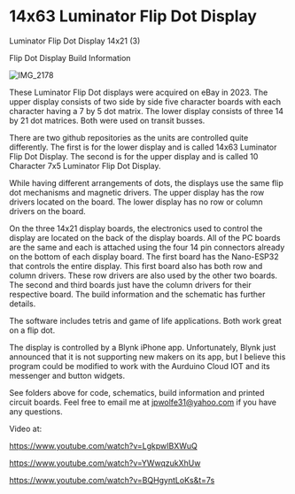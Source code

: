 # 14x63 Luminator Flip Dot Display
Luminator Flip Dot Display 14x21 (3)

Flip Dot Display Build Information

![IMG_2178](https://github.com/user-attachments/assets/3ae5ba9a-99da-4f12-9b67-abaf8a084262)

These Luminator Flip Dot displays were acquired on eBay in 2023.  The upper display consists of two side by side five character boards with each character having a 7 by 5 dot matrix.  The lower display consists of three 14 by 21 dot matrices.  Both were used on transit busses.

There are two github repositories as the units are controlled quite differently.  The first is for the lower display and is called 14x63 Luminator Flip Dot Display.  The second is for the upper display and is called 10 Character 7x5 Luminator Flip Dot Display.

While having different arrangements of dots, the displays use the same flip dot mechanisms and magnetic drivers.  The upper display has the row drivers located on the board.  The lower display has no row or column drivers on the board.  

On the three 14x21 display boards, the electronics used to control the display are located on the back of the display boards.  All of the PC boards are the same and each is attached using the four 14 pin connectors already on the bottom of each display board.  The first board has the Nano-ESP32 that controls the entire display.  This first board also has both row and column drivers.  These row drivers are also used by the other two boards.  The second and third boards just have the column drivers for their respective board.  The build information and the schematic has further details.

The software includes tetris and game of life applications.  Both work great on a flip dot.  

The display is controlled by a Blynk iPhone app.  Unfortunately, Blynk just announced that it is not supporting new makers on its app, but I believe this program could be modified to work with the Aurduino Cloud IOT and its messenger and button widgets.

See folders above for code, schematics, build information and printed circuit boards. Feel free to email me at jpwolfe31@yahoo.com if you have any questions.

Video at:

https://www.youtube.com/watch?v=LgkpwIBXWuQ

https://www.youtube.com/watch?v=YWwqzukXhUw

https://www.youtube.com/watch?v=BQHgyntLoKs&t=7s


